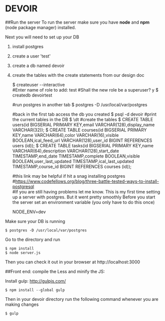 # DEVOIR    

##Run the server
To run the server make sure you have **node** and **npm** (node package manager) installed.

Next you will need to set up your DB    
1. install postgres    
2. create a user 'test'    
3. create a db named devoir   
4. create the tables with the create statements from our design doc
    
    $ createuser --interactive    
    #Enter name of role to add: test
    #Shall the new role be a superuser? y
    $ createdb devoirtest    

    #run postgres in another tab
    $ postgres -D /usr/local/var/postgres
    
    #back in the first tab access the db you created
    $ psql -d devoir
    #print the current tables in the DB
    $ \dt
    #create the tables
    $ CREATE TABLE users(id BIGSERIAL PRIMARY KEY,email VARCHAR(128),display_name VARCHAR(32));
    $ CREATE TABLE courses(id BIGSERIAL PRIMARY KEY,name VARCHAR(64),color VARCHAR(16),visible BOOLEAN,ical_feed_url VARCHAR(128),user_id BIGINT REFERENCES users (id));
    $ CREATE TABLE tasks(id BIGSERIAL PRIMARY KEY,name VARCHAR(64),description VARCHAR(128),start_date TIMESTAMP,end_date TIMESTAMP,complete BOOLEAN,visible BOOLEAN,user_last_updated TIMESTAMP,ical_last_updated TIMESTAMP,course_id BIGINT REFERENCES courses (id));

    #this link may be helpful if hit a snag installing postgres    
    #https://www.codefellows.org/blog/three-battle-tested-ways-to-install-postgresql    
    #If you are still having problems let me know.  This is my first time setting up a server with postgres.  But it went pretty smoothly
Before you start the server set an environment variable (you only have to do this once)

    NODE_ENV=dev

Make sure your DB is running

    $ postgres -D /usr/local/var/postgres
    
Go to the directory and run     

    $ npm install     
    $ node server.js      
    
Then you can check it out in your browser at http://localhost:3000

##Front end: compile the Less and minify the JS:    

Install gulp:  http://gulpjs.com/

    $ npm install --global gulp

Then in your devoir directory run the following command whenever you are making changes

    $ gulp
    
